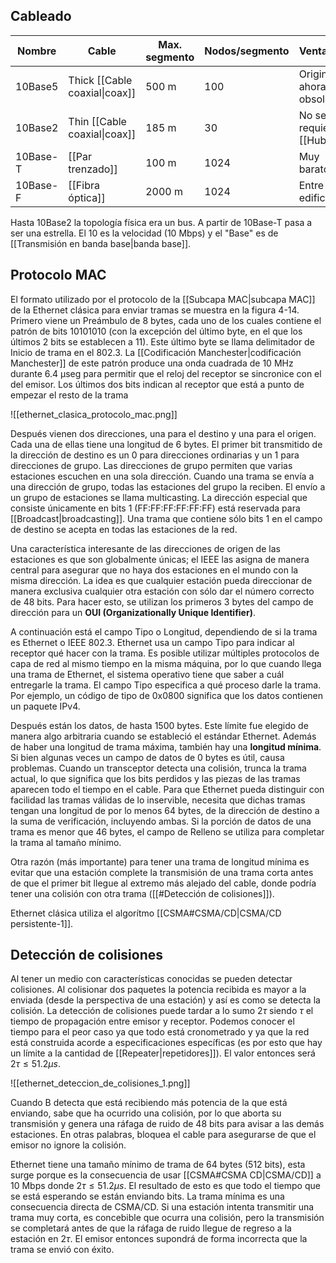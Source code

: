 ## Cableado
| Nombre   | Cable                         | Max. segmento | Nodos/segmento | Ventajas                 | 
| -------- | ----------------------------- | ------------- | -------------- | ------------------------ |
| 10Base5  | Thick [[Cable coaxial\|coax]] | 500 m         | 100            | Original, ahora obsoleta |
| 10Base2  | Thin [[Cable coaxial\|coax]]  | 185 m         | 30             | No se requiere [[Hub]]   |
| 10Base-T | [[Par trenzado]]              | 100 m         | 1024           | Muy barato               |
| 10Base-F | [[Fibra óptica]]              | 2000 m        | 1024           | Entre edificios          |

Hasta 10Base2 la topología física era un bus. A partir de 10Base-T pasa a ser una estrella. El 10 es la velocidad (10 Mbps) y el "Base" es de [[Transmisión en banda base|banda base]].

## Protocolo MAC
El formato utilizado por el protocolo de la [[Subcapa MAC|subcapa MAC]] de la Ethernet clásica para enviar tramas se muestra en la figura 4-14. Primero viene un Preámbulo de 8 bytes, cada uno de los cuales contiene el patrón de bits 10101010 (con la excepción del último byte, en el que los últimos 2 bits se establecen a 11). Este último byte se llama delimitador de Inicio de trama en el 802.3. La [[Codificación Manchester|codificación Manchester]] de este patrón produce una onda cuadrada de 10 MHz durante 6.4 μseg para permitir que el reloj del receptor se sincronice con el del emisor. Los últimos dos bits indican al receptor que está a punto de empezar el resto de la trama

![[ethernet_clasica_protocolo_mac.png]]

Después vienen dos direcciones, una para el destino y una para el origen. Cada una de ellas tiene una longitud de 6 bytes. El primer bit transmitido de la dirección de destino es un 0 para direcciones ordinarias y un 1 para direcciones de grupo. Las direcciones de grupo permiten que varias estaciones escuchen en una sola dirección. Cuando una trama se envía a una dirección de grupo, todas las estaciones del grupo la reciben. El envío a un grupo de estaciones se llama multicasting. La dirección especial que consiste únicamente en bits 1 (FF:FF:FF:FF:FF:FF) está reservada para [[Broadcast|broadcasting]]. Una trama que contiene sólo bits 1 en el campo de destino se acepta en todas las estaciones de la red.

Una característica interesante de las direcciones de origen de las estaciones es que son globalmente únicas; el IEEE las asigna de manera central para asegurar que no haya dos estaciones en el mundo con la misma dirección. La idea es que cualquier estación pueda direccionar de manera exclusiva cualquier otra estación con sólo dar el número correcto de 48 bits. Para hacer esto, se utilizan los primeros 3 bytes del campo de dirección para un **OUI (Organizationally Unique Identifier)**.

A continuación está el campo Tipo o Longitud, dependiendo de si la trama es Ethernet o IEEE 802.3. Ethernet usa un campo Tipo para indicar al receptor qué hacer con la trama. Es posible utilizar múltiples protocolos de capa de red al mismo tiempo en la misma máquina, por lo que cuando llega una trama de Ethernet, el sistema operativo tiene que saber a cuál entregarle la trama. El campo Tipo especifica a qué proceso darle la trama. Por ejemplo, un código de tipo de 0x0800 significa que los datos contienen un paquete IPv4.

Después están los datos, de hasta 1500 bytes. Este límite fue elegido de manera algo arbitraria cuando se estableció el estándar Ethernet. Además de haber una longitud de trama máxima, también hay una **longitud mínima**. Si bien algunas veces un campo de datos de 0 bytes es útil, causa problemas. Cuando un transceptor detecta una colisión, trunca la trama actual, lo que significa que los bits perdidos y las piezas de las tramas aparecen todo el tiempo en el cable. Para que Ethernet pueda distinguir con facilidad las tramas válidas de lo inservible, necesita que dichas tramas tengan una longitud de por lo menos 64 bytes, de la dirección de destino a la suma de verificación, incluyendo ambas. Si la porción de datos de una trama es menor que 46 bytes, el campo de Relleno se utiliza para completar la trama al tamaño mínimo.

Otra razón (más importante) para tener una trama de longitud mínima es evitar que una estación complete la transmisión de una trama corta antes de que el primer bit llegue al extremo más alejado del cable, donde podría tener una colisión con otra trama ([[#Detección de colisiones]]).

Ethernet clásica utiliza el algorítmo [[CSMA#CSMA/CD|CSMA/CD persistente-1]].

## Detección de colisiones
Al tener un medio con características conocidas se pueden detectar colisiones. Al colisionar dos paquetes la potencia recibida es mayor a la enviada (desde la perspectiva de una estación) y así es como se detecta la colisión. La detección de colisiones puede tardar a lo sumo $2\tau$ siendo $\tau$ el tiempo de propagación entre emisor y receptor. Podemos conocer el tiempo para el peor caso ya que todo está cronometrado y ya que la red está construida acorde a especificaciones específicas (es por esto que hay un límite a la cantidad de [[Repeater|repetidores]]). El valor entonces será $2\tau \le 51.2 \mu s$.

![[ethernet_deteccion_de_colisiones_1.png]]

Cuando B detecta que está recibiendo más potencia de la que está enviando, sabe que ha ocurrido una colisión, por lo que aborta su transmisión y genera una ráfaga de ruido de 48 bits para avisar a las demás estaciones. En otras palabras, bloquea el cable para asegurarse de que el emisor no ignore la colisión.

Ethernet tiene una tamaño mínimo de trama de 64 bytes (512 bits), esta surge porque es la consecuencia de usar [[CSMA#CSMA CD|CSMA/CD]] a 10 Mbps donde $2\tau \le 51.2 \mu s$. El resultado de esto es que todo el tiempo que se está esperando se están enviando bits. La trama mínima es una consecuencia directa de CSMA/CD. Si una estación intenta transmitir una trama muy corta, es concebible que ocurra una colisión, pero la transmisión se completará antes de que la ráfaga de ruido llegue de regreso a la estación en $2\tau$. El emisor entonces supondrá de forma incorrecta que la trama se envió con éxito.